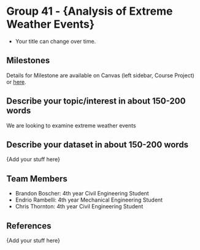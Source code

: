 # Group 41 - {Analysis of Extreme Weather Events}

- Your title can change over time.

## Milestones

Details for Milestone are available on Canvas (left sidebar, Course Project) or [here](https://firas.moosvi.com/courses/data301/project/milestone01.html).

## Describe your topic/interest in about 150-200 words

We are looking to examine extreme weather events 

## Describe your dataset in about 150-200 words

{Add your stuff here}

## Team Members

- Brandon Boscher: 4th year Civil Engineering Student
- Endrio Rambelli: 4th year Mechanical Engineering Student
- Chris Thornton: 4th year Civil Engineering Student

## References

{Add your stuff here}
